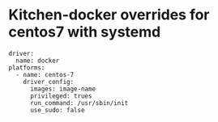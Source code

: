 # Kitchen-docker overrides for centos7 with systemd

```
driver:
  name: docker
platforms: 
  - name: centos-7 
    driver_config: 
      images: image-name
      privileged: trues
      run_command: /usr/sbin/init
      use_sudo: false
```
